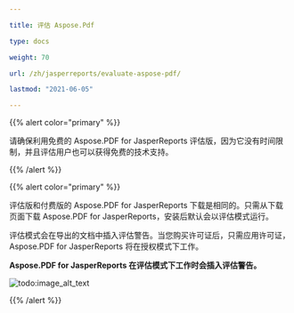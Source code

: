 ```yaml
---

title: 评估 Aspose.Pdf 

type: docs

weight: 70

url: /zh/jasperreports/evaluate-aspose-pdf/

lastmod: "2021-06-05"

---
```




{{% alert color="primary" %}}



请确保利用免费的 Aspose.PDF for JasperReports 评估版，因为它没有时间限制，并且评估用户也可以获得免费的技术支持。



{{% /alert %}}



{{% alert color="primary" %}}



评估版和付费版的 Aspose.PDF for JasperReports 下载是相同的。只需从下载页面下载 Aspose.PDF for JasperReports，安装后默认会以评估模式运行。



评估模式会在导出的文档中插入评估警告。当您购买许可证后，只需应用许可证，Aspose.PDF for JasperReports 将在授权模式下工作。



**Aspose.PDF for JasperReports 在评估模式下工作时会插入评估警告。**





![todo:image_alt_text](evaluate-aspose-pdf_1.png)



{{% /alert %}}